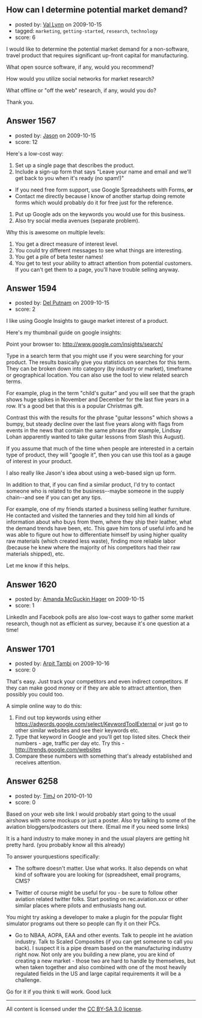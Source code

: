 ## How can I determine potential market demand?

- posted by: [Val Lynn](https://stackexchange.com/users/-1/692-val-lynn) on 2009-10-15
- tagged: `marketing`, `getting-started`, `research`, `technology`
- score: 6

I would like to determine the potential market demand for a non-software, travel product that requires significant up-front capital for manufacturing.

What open source software, if any, would you recommend?

How would you utilize social networks for market research?

What offline or "off the web" research, if any, would you do?

Thank you.



## Answer 1567

- posted by: [Jason](https://stackexchange.com/users/-1/2-jason) on 2009-10-15
- score: 12

Here's a low-cost way:

1. Set up a single page that describes the product.
1. Include a sign-up form that says "Leave your name and email and we'll get back to you when it's ready (no spam!)"
  * If you need free form support, use Google Spreadsheets with Forms, **or**
  * Contact me directly because I know of another startup doing remote forms which would probably do it for free just for the reference.
1. Put up Google ads on the keywords you would use for this business.
1. Also try social media avenues (separate problem).

Why this is awesome on multiple levels:

1. You get a direct measure of interest level.
1. You could try different messages to see what things are interesting.
1. You get a pile of beta tester names!
1. You get to test your ability to attract attention from potential customers.  If you can't get them to a page, you'll have trouble selling anyway.


## Answer 1594

- posted by: [Del Putnam](https://stackexchange.com/users/-1/671-del-putnam) on 2009-10-15
- score: 2

<p>I like using Google Insights to gauge market interest of a product.</p>

<p>Here's my thumbnail guide on google insights:</p>

<p>Point your browser to: <a href="http://www.google.com/insights/search/" rel="nofollow">http://www.google.com/insights/search/</a></p>

<p>Type in a search term that you might use if you were searching for your product. The results basically give you statistics on searches for this term. They can be broken down into category (by industry or market), timeframe or geographical location. You can also use the tool to view related search terms.</p>

<p>For example, plug in the term "child's guitar" and you will see that the graph shows huge spikes in November and December for the last five years in a row. It's a good bet that this is a popular Christmas gift.</p>

<p>Contrast this with the results for the phrase "guitar lessons" which shows a bumpy, but steady decline over the last five years along with flags from events in the news that contain the same phrase (for example, Lindsay Lohan apparently wanted to take guitar lessons from Slash this August).</p>

<p>If you assume that much of the time when people are interested in a certain type of product, they will "google it", then you can use this tool as a gauge of interest in your product.</p>

<p>I also really like Jason's idea about using a web-based sign up form.</p>

<p>In addition to that, if you can find a similar product, I'd try to contact someone who is related to the business--maybe someone in the supply chain--and see if you can get any tips.</p>

<p>For example, one of my friends started a business selling leather furniture.  He contacted and visited the tanneries and they told him all kinds of information about who buys from them, where they ship their leather, what the demand trends have been, etc.  This gave him tons of useful info and he was able to figure out how to differentiate himself by using higher quality raw materials (which created less waste), finding more reliable labor (because he knew where the majority of his competitors had their raw materials shipped), etc.</p>

<p>Let me know if this helps.</p>



## Answer 1620

- posted by: [Amanda McGuckin Hager](https://stackexchange.com/users/-1/777-amanda-mcguckin-hager) on 2009-10-15
- score: 1

LinkedIn and Facebook polls are also low-cost ways to gather some market research, though not as efficient as survey, because it's one question at a time! 


## Answer 1701

- posted by: [Arpit Tambi](https://stackexchange.com/users/-1/309-arpit-tambi) on 2009-10-16
- score: 0

That's easy. Just track your competitors and even indirect competitors. If they can make good money or if they are able to attract attention, then possibly you could too.

A simple online way to do this:

 1. Find out top keywords using either https://adwords.google.com/select/KeywordToolExternal
or just go to other similar websites and see their keywords etc.
 2. Type that keyword in Google and you'll get top listed sites. Check their numbers - age, traffic per day etc. Try this - http://trends.google.com/websites
 3. Compare these numbers with something that's already established and receives attention.


## Answer 6258

- posted by: [TimJ](https://stackexchange.com/users/-1/1172-timj) on 2010-01-10
- score: 0

Based on your web site link I would probably start going to the usual airshows with some mockups or just a poster.  Also try talking to some of the aviation bloggers/podcasters out there.  (Email me if you need some links)

It is a hard industry to make money in and the usual players are getting hit pretty hard.  (you probably know all this already)

To answer yourquestions specifically:

- The softwre doesn't matter.  Use what works.  It also depends on what kind of software you are looking for (spreadsheet, email programs, CMS?

- Twitter of course might be useful for you - be sure to follow other aviation related twitter folks.  Start posting on rec.aviation.xxx or other similar places where pilots and enthusiasts hang out.

You might try asking a developer to make a plugin for the popular flight simulator programs out there so people can fly it on their PCs.  

- Go to NBAA, AOPA, EAA and other events.  Talk to people int he aviation industry.  Talk to Scaled Composites (if you can get someone to call you back).  I suspect it is a pipe dream based on the manufacturing industry right now.  Not only are you building a new plane, you are kind of creating a new market - those two are hard to handle by themselves, but when taken together and also combined with one of the most heavily regulated fields in the US and large capital requirements it will be a challenge.

Go for it if you think ti will work.  Good luck





---

All content is licensed under the [CC BY-SA 3.0 license](https://creativecommons.org/licenses/by-sa/3.0/).
